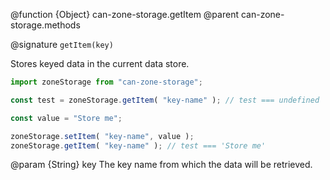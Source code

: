@function {Object} can-zone-storage.getItem
@parent can-zone-storage.methods

@signature `getItem(key)`

Stores keyed data in the current data store.

```js
import zoneStorage from "can-zone-storage";

const test = zoneStorage.getItem( "key-name" ); // test === undefined

const value = "Store me";

zoneStorage.setItem( "key-name", value );
zoneStorage.getItem( "key-name" ); // test === 'Store me'

```

@param {String} key The key name from which the data will be retrieved.